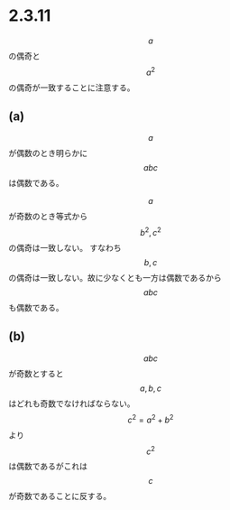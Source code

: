 # 2.3.11

$$a$$の偶奇と$$a^2$$の偶奇が一致することに注意する。

## (a)

$$a$$が偶数のとき明らかに$$abc$$は偶数である。

$$a$$が奇数のとき等式から$$b^2,c^2$$の偶奇は一致しない。
すなわち$$b,c$$の偶奇は一致しない。故に少なくとも一方は偶数であるから$$abc$$も偶数である。

## (b)

$$abc$$が奇数とすると$$a,b,c$$はどれも奇数でなければならない。
$$c^2=a^2+b^2$$より$$c^2$$は偶数であるがこれは$$c$$が奇数であることに反する。